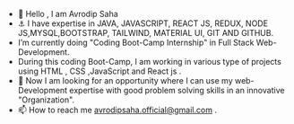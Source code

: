 - 👋 Hello , I am Avrodip Saha
- :anchor: I have expertise in JAVA, JAVASCRIPT, REACT JS, REDUX, NODE JS,MYSQL,BOOTSTRAP, TAILWIND, MATERIAL UI, GIT AND GITHUB.
-   I’m currently doing "Coding Boot-Camp Internship" in Full Stack Web-Development.
-   During this coding Boot-Camp, I am working in various type of projects using  HTML , CSS ,JavaScript and React js .
- 👀 Now I am looking for an opportunity where I can use my web-Development expertise with good problem solving skills in an innovative "Organization".
- 📫 How to reach me avrodipsaha.official@gmail.com .

<!---
Avrodipsaha/Avrodipsaha is a ✨ special ✨ repository because its `README.md` (this file) appears on your GitHub profile.
You can click the Preview link to take a look at your changes.
--->
